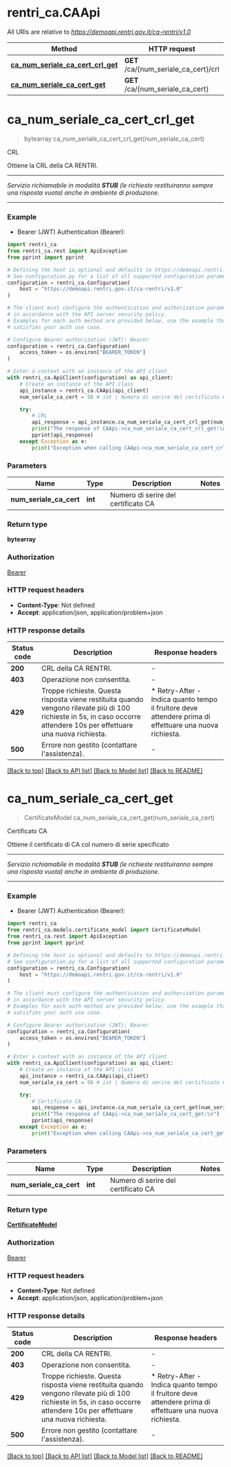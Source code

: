 # rentri_ca.CAApi

All URIs are relative to *https://demoapi.rentri.gov.it/ca-rentri/v1.0*

Method | HTTP request | Description
------------- | ------------- | -------------
[**ca_num_seriale_ca_cert_crl_get**](CAApi.md#ca_num_seriale_ca_cert_crl_get) | **GET** /ca/{num_seriale_ca_cert}/crl | CRL
[**ca_num_seriale_ca_cert_get**](CAApi.md#ca_num_seriale_ca_cert_get) | **GET** /ca/{num_seriale_ca_cert} | Certificato CA


# **ca_num_seriale_ca_cert_crl_get**
> bytearray ca_num_seriale_ca_cert_crl_get(num_seriale_ca_cert)

CRL

Ottiene la CRL della CA RENTRI.<hr/><i>Servizio richiamabile in modalità <b>STUB</b> (le richieste restituiranno sempre una risposta vuota) anche in ambiente di produzione.</i><hr/>

### Example

* Bearer (JWT) Authentication (Bearer):

```python
import rentri_ca
from rentri_ca.rest import ApiException
from pprint import pprint

# Defining the host is optional and defaults to https://demoapi.rentri.gov.it/ca-rentri/v1.0
# See configuration.py for a list of all supported configuration parameters.
configuration = rentri_ca.Configuration(
    host = "https://demoapi.rentri.gov.it/ca-rentri/v1.0"
)

# The client must configure the authentication and authorization parameters
# in accordance with the API server security policy.
# Examples for each auth method are provided below, use the example that
# satisfies your auth use case.

# Configure Bearer authorization (JWT): Bearer
configuration = rentri_ca.Configuration(
    access_token = os.environ["BEARER_TOKEN"]
)

# Enter a context with an instance of the API client
with rentri_ca.ApiClient(configuration) as api_client:
    # Create an instance of the API class
    api_instance = rentri_ca.CAApi(api_client)
    num_seriale_ca_cert = 56 # int | Numero di serire del certificato CA

    try:
        # CRL
        api_response = api_instance.ca_num_seriale_ca_cert_crl_get(num_seriale_ca_cert)
        print("The response of CAApi->ca_num_seriale_ca_cert_crl_get:\n")
        pprint(api_response)
    except Exception as e:
        print("Exception when calling CAApi->ca_num_seriale_ca_cert_crl_get: %s\n" % e)
```



### Parameters


Name | Type | Description  | Notes
------------- | ------------- | ------------- | -------------
 **num_seriale_ca_cert** | **int**| Numero di serire del certificato CA | 

### Return type

**bytearray**

### Authorization

[Bearer](../README.md#Bearer)

### HTTP request headers

 - **Content-Type**: Not defined
 - **Accept**: application/json, application/problem+json

### HTTP response details

| Status code | Description | Response headers |
|-------------|-------------|------------------|
**200** | CRL della CA RENTRI. |  -  |
**403** | Operazione non consentita. |  -  |
**429** | Troppe richieste. Questa risposta viene restituita quando vengono rilevate più di 100 richieste in 5s, in caso occorre attendere 10s per effettuare una nuova richiesta. |  * Retry-After - Indica quanto tempo il fruitore deve attendere prima di effettuare una nuova richiesta. <br>  |
**500** | Errore non gestito (contattare l&#39;assistenza). |  -  |

[[Back to top]](#) [[Back to API list]](../README.md#documentation-for-api-endpoints) [[Back to Model list]](../README.md#documentation-for-models) [[Back to README]](../README.md)

# **ca_num_seriale_ca_cert_get**
> CertificateModel ca_num_seriale_ca_cert_get(num_seriale_ca_cert)

Certificato CA

Ottiene il certificato di CA col numero di serie specificato<hr/><i>Servizio richiamabile in modalità <b>STUB</b> (le richieste restituiranno sempre una risposta vuota) anche in ambiente di produzione.</i><hr/>

### Example

* Bearer (JWT) Authentication (Bearer):

```python
import rentri_ca
from rentri_ca.models.certificate_model import CertificateModel
from rentri_ca.rest import ApiException
from pprint import pprint

# Defining the host is optional and defaults to https://demoapi.rentri.gov.it/ca-rentri/v1.0
# See configuration.py for a list of all supported configuration parameters.
configuration = rentri_ca.Configuration(
    host = "https://demoapi.rentri.gov.it/ca-rentri/v1.0"
)

# The client must configure the authentication and authorization parameters
# in accordance with the API server security policy.
# Examples for each auth method are provided below, use the example that
# satisfies your auth use case.

# Configure Bearer authorization (JWT): Bearer
configuration = rentri_ca.Configuration(
    access_token = os.environ["BEARER_TOKEN"]
)

# Enter a context with an instance of the API client
with rentri_ca.ApiClient(configuration) as api_client:
    # Create an instance of the API class
    api_instance = rentri_ca.CAApi(api_client)
    num_seriale_ca_cert = 56 # int | Numero di serire del certificato CA

    try:
        # Certificato CA
        api_response = api_instance.ca_num_seriale_ca_cert_get(num_seriale_ca_cert)
        print("The response of CAApi->ca_num_seriale_ca_cert_get:\n")
        pprint(api_response)
    except Exception as e:
        print("Exception when calling CAApi->ca_num_seriale_ca_cert_get: %s\n" % e)
```



### Parameters


Name | Type | Description  | Notes
------------- | ------------- | ------------- | -------------
 **num_seriale_ca_cert** | **int**| Numero di serire del certificato CA | 

### Return type

[**CertificateModel**](CertificateModel.md)

### Authorization

[Bearer](../README.md#Bearer)

### HTTP request headers

 - **Content-Type**: Not defined
 - **Accept**: application/json, application/problem+json

### HTTP response details

| Status code | Description | Response headers |
|-------------|-------------|------------------|
**200** | CRL della CA RENTRI. |  -  |
**403** | Operazione non consentita. |  -  |
**429** | Troppe richieste. Questa risposta viene restituita quando vengono rilevate più di 100 richieste in 5s, in caso occorre attendere 10s per effettuare una nuova richiesta. |  * Retry-After - Indica quanto tempo il fruitore deve attendere prima di effettuare una nuova richiesta. <br>  |
**500** | Errore non gestito (contattare l&#39;assistenza). |  -  |

[[Back to top]](#) [[Back to API list]](../README.md#documentation-for-api-endpoints) [[Back to Model list]](../README.md#documentation-for-models) [[Back to README]](../README.md)

